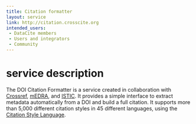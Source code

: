 ```yaml
---
title: Citation formatter
layout: service
link: http://citation.crosscite.org
intended_users:
 - DataCite members
 - Users and integrators
 - Community
---
```


# service description

The DOI Citation Formatter is a service created in collaboration with
[Crossref](http://crossref.org), [mEDRA](https://www.medra.org), and
[ISTIC](http://www.doi.org.cn/portal/index.htm). It provides a simple
interface to extract metadata automatically from a DOI and build a full
citation. It supports more than 5,000 different citation styles in 45 different
languages, using the [Citation Style Language](citationstyles.org).
